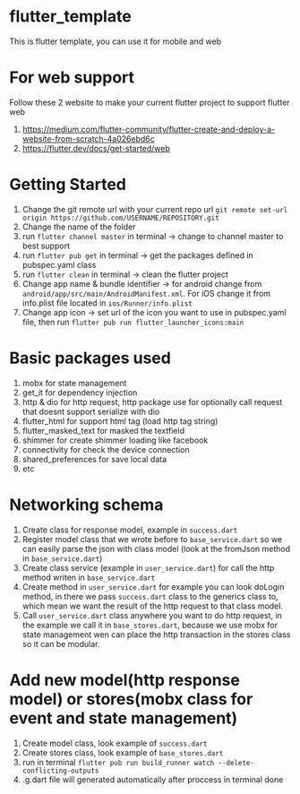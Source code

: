 # flutter_template

This is flutter template, you can use it for mobile and web

# For web support

Follow these 2 website to make your current flutter project to support flutter web
1. https://medium.com/flutter-community/flutter-create-and-deploy-a-website-from-scratch-4a026ebd6c
2. https://flutter.dev/docs/get-started/web

# Getting Started

1. Change the git remote url with your current repo url `git remote set-url origin https://github.com/USERNAME/REPOSITORY.git`
2. Change the name of the folder
3. run `flutter channel master` in terminal -> change to channel master to best support
4. run `flutter pub get` in terminal -> get the packages defined in pubspec.yaml class
5. run `flutter clean` in terminal -> clean the flutter project
6. Change app name & bundle identifier -> for android change from `android/app/src/main/AndroidManifest.xml`. For iOS change it from info.plist file located in `ios/Runner/info.plist`
7. Change app icon -> set url of the icon you want to use in pubspec.yaml file, then run `flutter pub run flutter_launcher_icons:main`

# Basic packages used

1. mobx for state management
2. get_it for dependency injection
3. http & dio for http request, http package use for optionally call request that doesnt support serialize with dio
4. flutter_html for support html tag (load http tag string)
5. flutter_masked_text for masked the textfield
6. shimmer for create shimmer loading like facebook
7. connectivity for check the device connection
8. shared_preferences for save local data
9. etc

# Networking schema

1. Create class for response model, example in `success.dart`
2. Register model class that we wrote before to `base_service.dart` so we can easily parse the json with class model (look at the fromJson method in `base_service.dart`) 
3. Create class service (example in `user_service.dart`) for call the http method writen in `base_service.dart`
4. Create method in `user_service.dart` for example you can look doLogin method, in there we pass `success.dart` class to the generics class to, which mean we want the result of the http request to that class model.
5. Call `user_service.dart` class anywhere you want to do http request, in the example we call it in `base_stores.dart`, because we use mobx for state management wen can place the http transaction in the stores class so it can be modular.

# Add new model(http response model) or stores(mobx class for event and state management)

1. Create model class, look example of `success.dart`
2. Create stores class, look example of `base_stores.dart`
3. run in terminal `flutter pub run build_runner watch --delete-conflicting-outputs`
4. .g.dart file will generated automatically after proccess in terminal done
